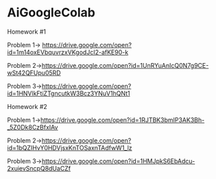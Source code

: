 # AiGoogleColab

Homework #1

  Problem 1-> https://drive.google.com/open?id=1m14oxEVbquvrzxVKgodJcI2-afKE90-k
  
  Problem 2->https://drive.google.com/open?id=1UnRYuAnIcQ0N7g9CE-wSt42QFUpu05RD
  
  Problem 3->https://drive.google.com/open?id=1HNVlkFtiZTgncutkW3Bcz3YNuV1hQNt1
  
Homework #2
  
  Problem 1->https://drive.google.com/open?id=1RJTBK3bmIP3AK3Bh-_5Z0Dk8CzBfxIAv
  
  Problem 2->https://drive.google.com/open?id=1bQZIHvY0HDVjsxKnTOSaxnTAdfwW1_lz
  
  Problem 3->https://drive.google.com/open?id=1HMJpkS6EbAdcu-2xuievSncpQ8dUaCZf
